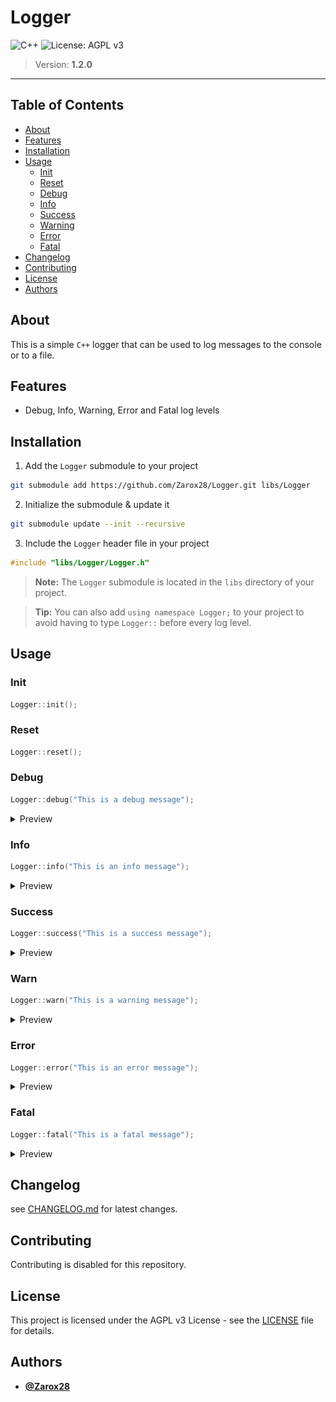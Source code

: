 # Logger

![C++](https://img.shields.io/badge/c++-%2300599C.svg?style=for-the-badge&logo=c%2B%2B&logoColor=white)
![License: AGPL v3](https://img.shields.io/badge/License-AGPL_v3-blue.svg?style=for-the-badge)

> Version: **1.2.0**

---

## Table of Contents

- [About](#about)
- [Features](#features)
- [Installation](#installation)
- [Usage](#usage)
  - [Init](#init)
  - [Reset](#reset)
  - [Debug](#debug)
  - [Info](#info)
  - [Success](#success)
  - [Warning](#warning)
  - [Error](#error)
  - [Fatal](#fatal)
- [Changelog](#changelog)
- [Contributing](#contributing)
- [License](#license)
- [Authors](#authors)

## About

This is a simple `C++` logger that can be used to log messages to the console or to a file.

## Features

- Debug, Info, Warning, Error and Fatal log levels

## Installation

1. Add the `Logger` submodule to your project

```bash
git submodule add https://github.com/Zarox28/Logger.git libs/Logger
```

2. Initialize the submodule & update it

```bash
git submodule update --init --recursive
```

3. Include the `Logger` header file in your project

```cpp
#include "libs/Logger/Logger.h"
```

> **Note:** The `Logger` submodule is located in the `libs` directory of your project.

> **Tip:** You can also add `using namespace Logger;` to your project to avoid having to type `Logger::` before every log level.

## Usage

### Init

```cpp
Logger::init();
```

### Reset

```cpp
Logger::reset();
```

### Debug

```cpp
Logger::debug("This is a debug message");
```

<details>
  <summary>Preview</summary>

  ![](assets/debug.webp)
</details>

### Info

```cpp
Logger::info("This is an info message");
```

<details>
  <summary>Preview</summary>

  ![](assets/info.webp)
</details>

### Success

```cpp
Logger::success("This is a success message");
```

<details>
  <summary>Preview</summary>

  ![](assets/success.webp)
</details>

### Warn

```cpp
Logger::warn("This is a warning message");
```

<details>
  <summary>Preview</summary>

  ![](assets/warn.webp)
</details>

### Error

```cpp
Logger::error("This is an error message");
```

<details>
  <summary>Preview</summary>

  ![](assets/error.webp)
</details>

### Fatal

```cpp
Logger::fatal("This is a fatal message");
```

<details>
  <summary>Preview</summary>

  ![](assets/fatal.webp)

  > **Note:** Fatal log message blink in red to catch the user's attention.
</details>

## Changelog

see [CHANGELOG.md](CHANGELOG.md) for latest changes.

## Contributing

Contributing is disabled for this repository.

## License

This project is licensed under the AGPL v3 License - see the [LICENSE](LICENSE.md) file for details.

## Authors

- **[@Zarox28](https://github.com/Zarox28)**
